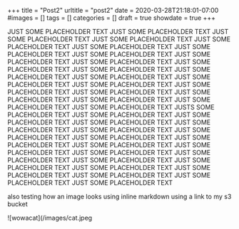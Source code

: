 +++
title = "Post2"
urltitle = "post2"
date = 2020-03-28T21:18:01-07:00
#images = []
tags = []
categories = []
draft = true
showdate = true
+++

JUST SOME PLACEHOLDER TEXT JUST SOME PLACEHOLDER TEXT JUST SOME PLACEHOLDER TEXT JUST SOME PLACEHOLDER TEXT JUST SOME PLACEHOLDER TEXT JUST SOME PLACEHOLDER TEXT JUST SOME PLACEHOLDER TEXT JUST SOME PLACEHOLDER TEXT JUST SOME PLACEHOLDER TEXT JUST SOME PLACEHOLDER TEXT JUST SOME PLACEHOLDER TEXT JUST SOME PLACEHOLDER TEXT JUST SOME PLACEHOLDER TEXT JUST SOME PLACEHOLDER TEXT JUST SOME PLACEHOLDER TEXT JUST SOME PLACEHOLDER TEXT JUST SOME PLACEHOLDER TEXT JUST SOME PLACEHOLDER TEXT JUST SOME PLACEHOLDER TEXT JUST SOME PLACEHOLDER TEXT  <!--more--> JUST SOME PLACEHOLDER TEXT JUST SOME PLACEHOLDER TEXT JUSTS SOME PLACEHOLDER TEXT JUST SOME PLACEHOLDER TEXT JUST SOME PLACEHOLDER TEXT JUST SOME PLACEHOLDER TEXT JUST SOME PLACEHOLDER TEXT JUST SOME PLACEHOLDER TEXT JUST SOME PLACEHOLDER TEXT JUST SOME PLACEHOLDER TEXT JUST SOME PLACEHOLDER TEXT JUST SOME PLACEHOLDER TEXT JUST SOME PLACEHOLDER TEXT JUST SOME PLACEHOLDER TEXT JUST SOME PLACEHOLDER TEXT JUST SOME PLACEHOLDER TEXT JUST SOME PLACEHOLDER TEXT JUST SOME PLACEHOLDER TEXT JUST SOME PLACEHOLDER TEXT JUST SOME PLACEHOLDER TEXT JUST SOME PLACEHOLDER TEXT JUST SOME PLACEHOLDER TEXT 

also testing how an image looks using inline markdown using a link to my s3 bucket

![wowacat](/images/cat.jpeg